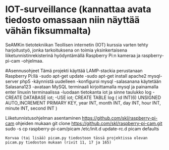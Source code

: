 # IOT-surveillance (kannattaa avata tiedosto omassaan niin näyttää vähän fiksummalta)
SeAMKin tietotekniikan Teollisen internetin (IOT) kurssia varten tehty harjoitustyö, jonka tarkoituksena on toimia yksinkertaisena liiketunnistinrekisterinä hyödyntämällä Raspberry Pi:n kameraa ja raspberry-pi-cam -ohjelmaa.

#Asennusohjeet 
Tämä projekti käyttää LAMP-stackia perustanaan Raspberry Pi:llä
  -sudo apt-get update
  -sudo apt-get install apache2 mysql-server php5
  -käynnistä uudelleen
  -konfiguroi mysql
    -salasanana käytetään Salasana123
		-avataan MySQL terminaali kirjoittamalla mysql ja painamalla enter linuxin terminaalissa
		-luodaan tietokanta iot ja sinne taulukko log
			-CREATE DATABASE iot;
			-USE iot;
			CREATE TABLE log (
				id INT(6) UNSIGNED AUTO_INCREMENT PRIMARY KEY,
				year INT,
				month INT,
				day INT,
				hour INT,
				minute INT,
				second INT
				)
		
  
Liiketunnistusohjelman asentaminen
https://github.com/skl/raspberry-pi-cam ohjeiden mukaan
  git clone https://github.com/skl/raspberry-pi-cam.git
  sudo -s
  cp raspberry-pi-cam/picam /etc/init.d
  update-rc.d picam defaults
  
	Korvaa (tai lisää) picam.py tiedostoon tässä projektissa olevan picam.py tiedoston mukaan (rivit 11, 17 ja 165)
	
	

